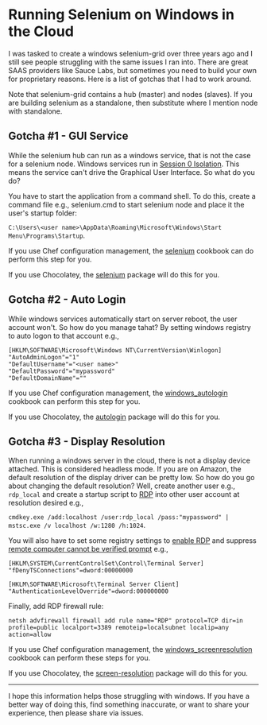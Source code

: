 # Running Selenium on Windows in the Cloud

I was tasked to create a windows selenium-grid over three years ago and I
still see people struggling with the same issues I ran into. There are great
SAAS providers like Sauce Labs, but sometimes you need to build your own for 
proprietary reasons.  Here is a list of gotchas that I had to work around.
 
Note that selenium-grid contains a hub (master) and nodes (slaves).  If you 
are building selenium as a standalone, then substitute where I mention node
with standalone.

## Gotcha #1 - GUI Service

While the selenium hub can run as a windows service, that is not the case
for a selenium node. Windows services run in [Session 0 Isolation](https://msdn.microsoft.com/en-us/library/windows/hardware/dn653293(v=vs.85).aspx). 
This means the service can't drive the Graphical User Interface.  So what do you do? 

You have to start the application from a command shell. To do this, create 
a command file e.g., selenium.cmd to start selenium node and place it the 
user's startup folder:

`C:\Users\<user name>\AppData\Roaming\Microsoft\Windows\Start Menu\Programs\Startup`.

If you use Chef configuration management, the [selenium](https://supermarket.chef.io/cookbooks/selenium) 
cookbook can do perform this step for you.

If you use Chocolatey, the [selenium](https://chocolatey.org/packages/selenium) package will do this for you.

## Gotcha #2 - Auto Login

While windows services automatically start on server reboot, 
the user account won't. So how do you manage tahat?  By setting windows
registry to auto logon to that account e.g.,

```
[HKLM\SOFTWARE\Microsoft\Windows NT\CurrentVersion\Winlogon]
"AutoAdminLogon"="1"
"DefaultUsername"="<user name>"
"DefaultPassword"="mypassword"
"DefaultDomainName"=""
```

If you use Chef configuration management, the [windows_autologin](https://supermarket.chef.io/cookbooks/windows_autologin) 
cookbook can perform this step for you.

If you use Chocolatey, the [autologin](https://chocolatey.org/packages/autologin) package will do this for you.

## Gotcha #3 - Display Resolution

When running a windows server in the cloud, there is not a display device 
attached.  This is considered headless mode.  If you are on Amazon, the
default resolution of the display driver can be pretty low.
So how do you go about changing the default resolution? Well, create another user e.g.,
`rdp_local` and create a startup script to [RDP](https://msdn.microsoft.com/en-us/library/aa383015(v=vs.85).aspx) 
into other user account at resolution desired e.g., 

`cmdkey.exe /add:localhost /user:rdp_local /pass:"mypassword" | mstsc.exe /v localhost /w:1280 /h:1024`.

You will also have to set some registry settings to [enable RDP](https://technet.microsoft.com/en-us/library/cc722151%28v=ws.10%29.aspx) 
and suppress [remote computer cannot be verified prompt](http://www.mytecbits.com/microsoft/windows/rdp-identity-of-the-remote-computer)
e.g., 

```
[HKLM\SYSTEM\CurrentControlSet\Control\Terminal Server]
"fDenyTSConnections"=dword:00000000

[HKLM\SOFTWARE\Microsoft\Terminal Server Client]
"AuthenticationLevelOverride"=dword:000000000
```

Finally, add RDP firewall rule: 

`netsh advfirewall firewall add rule name="RDP" protocol=TCP dir=in profile=public localport=3389 remoteip=localsubnet localip=any action=allow`

If you use Chef configuration management, the [windows_screenresolution](https://supermarket.chef.io/cookbooks/windows_screenresolution) 
cookbook can perform these steps for you.

If you use Chocolatey, the [screen-resolution](https://chocolatey.org/packages/screen-resolution) package will do this for you.

---
I hope this information helps those struggling with windows.  If you have a 
better way of doing this, find something inaccurate,
or want to share your experience, then please share via issues.



